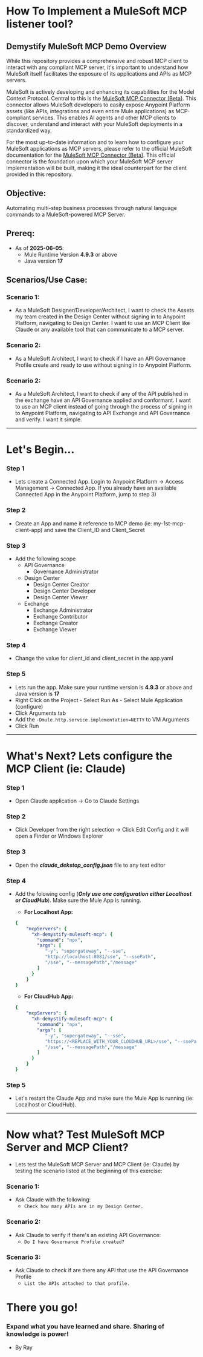 # How To Implement a MuleSoft MCP listener tool?
## Demystify MuleSoft MCP Demo Overview

While this repository provides a comprehensive and robust MCP client to interact with any compliant MCP server, it's important to understand how MuleSoft itself facilitates the exposure of its applications and APIs as MCP servers.

MuleSoft is actively developing and enhancing its capabilities for the Model Context Protocol. Central to this is the [MuleSoft MCP Connector (Beta)](https://docs.mulesoft.com/mcp-connector/latest/). This connector allows MuleSoft developers to easily expose Anypoint Platform assets (like APIs, integrations and even entire Mule applications) as MCP-compliant services. This enables AI agents and other MCP clients to discover, understand and interact with your MuleSoft deployments in a standardized way.

For the most up-to-date information and to learn how to configure your MuleSoft applications as MCP servers, please refer to the official MuleSoft documentation for the [MuleSoft MCP Connector (Beta)](https://docs.mulesoft.com/mcp-connector/latest/). This official connector is the foundation upon which your MuleSoft MCP server implementation will be built, making it the ideal counterpart for the client provided in this repository.

## Objective:
Automating multi-step business processes through natural language commands to a MuleSoft-powered MCP Server.

## Prereq:
- As of **2025-06-05**:
  - Mule Runtime Version **4.9.3** or above
  - Java version **17**
  
## Scenarios/Use Case:
### Scenario 1:
- As a MuleSoft Designer/Developer/Architect, I want to check the Assets my team created in the Design Center without signing in to Anypoint Platform, navigating to Design Center. I want to use an MCP Client like Claude or any available tool that can communicate to a MCP server.
### Scenario 2:
- As a MuleSoft Architect, I want to check if I have an API Governance Profile create and ready to use without signing in to Anypoint Platform.
### Scenario 2:
- As a MuleSoft Architect, I want to check if any of the API published in the exchange have an API Governance applied and conformant. I want to use an MCP client instead of going through the process of signing in to Anypoint Platform, navigating to API Exchange and API Governance and verify. I want it simple.
----
# Let's Begin...
### Step 1
- Lets create a Connected App. Login to Anypoint Platform -> Access Management -> Connected App. If you already have an available Connected App in the Anypoint Platform, jump to step 3)
### Step 2
- Create an App and name it reference to MCP demo (ie: my-1st-mcp-client-app) and save the Client_ID and Client_Secret
### Step 3
- Add the following scope
  - API Governance
    - Governance Administrator
  - Design Center
    - Design Center Creator
    - Design Center Developer
    - Design Center Viewer
  - Exchange
    - Exchange Administrator
    - Exchange Contributor
    - Exchange Creator
    - Exchange Viewer
### Step 4
- Change the value for client_id and client_secret in the app.yaml
### Step 5
- Lets run the app. Make sure your runtime version is **4.9.3** or above and Java version is **17**
- Right Click on the Project - Select Run As - Select Mule Application (configure)
- Click Arguments tab
- Add the `-Dmule.http.service.implementation=NETTY` to VM Arguments
- Click Run
----
# What's Next? Lets configure the MCP Client (ie: Claude)
### Step 1
- Open Claude application -> Go to Claude Settings
### Step 2
- Click Developer from the right selection -> Click Edit Config and it will open a Finder or Windows Explorer
### Step 3
- Open the **_claude_dekstop_config.json_** file to any text editor
### Step 4
- Add the folowing config (**_Only use one configuration either Localhost or CloudHub_**). Make sure the Mule App is running.

  - **For Localhost App:**
  ```yaml
  {
      "mcpServers": {
        "xh-demystify-mulesoft-mcp": {
          "command": "npx",
          "args": [ 
             "-y", "supergateway", "--sse",
             "http://localhost:8081/sse", "--ssePath", 
             "/sse", "--messagePath","/message"
          ]
        }
      }
  }
  ```
  - **For CloudHub App:**
  ```yaml
  {
      "mcpServers": {
        "xh-demystify-mulesoft-mcp": {
          "command": "npx",
          "args": [ 
             "-y", "supergateway", "--sse", 
             "https://<REPLACE_WITH_YOUR_CLOUDHUB_URL>/sse", "--ssePath", 
             "/sse", "--messagePath","/message"
          ]
        }
      }
  }
  ```
### Step 5
- Let's restart the Claude App and make sure the Mule App is running (ie: Localhost or CloudHub).
----
# Now what? Test MuleSoft MCP Server and MCP Client?
- Lets test the MuleSoft MCP Server and MCP Client (ie: Claude) by testing the scenario listed at the beginning of this exercise:
### Scenario 1:
- Ask Claude with the following:
  - `Check how many APIs are in my Design Center.`
### Scenario 2:
- Ask Claude to verify if there's an existing API Governance:
  - `Do I have Governance Profile created?`
### Scenario 3:
- Ask Claude to check if are there any API that use the API Governance Profile
  - `List the APIs attached to that profile.`
# There you go!
### Expand what you have learned and share. Sharing of knowledge is power!
- By Ray
